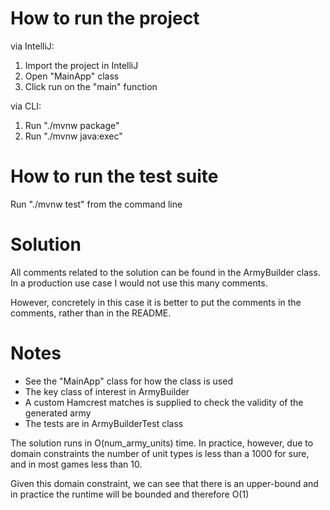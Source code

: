 # How to run the project
via IntelliJ:
1) Import the project in IntelliJ
2) Open "MainApp" class
3) Click run on the "main" function

via CLI:
1) Run "./mvnw package"
2) Run "./mvnw java:exec"

# How to run the test suite 
Run "./mvnw test" from the command line

# Solution
All comments related to the solution can be found in the 
ArmyBuilder class. In a production use case I would not 
use this many comments.

However, concretely in this case it is better to put 
the comments in the comments, rather than in the README.

# Notes
- See the "MainApp" class for how the class is used
- The key class of interest in ArmyBuilder
- A custom Hamcrest matches is supplied to check the validity of the generated army
- The tests are in ArmyBuilderTest class

The solution runs in O(num_army_units) time. 
In practice, however, due to domain constraints the number of unit types 
is less than a 1000 for sure, and in most games less than 10.

Given this domain constraint, we can see that there is an upper-bound
and in practice the runtime will be bounded and therefore O(1)

